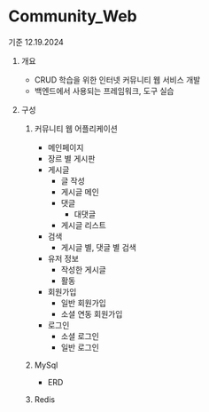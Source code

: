 # Community_Web

기준 12.19.2024

1. 개요
    - CRUD 학습을 위한 인터넷 커뮤니티 웹 서비스 개발 
    - 백엔드에서 사용되는 프레임워크, 도구 실습

2. 구성
    1. 커뮤니티 웹 어플리케이션
        - 메인페이지
        - 장르 별 게시판
        - 게시글
            - 글 작성
            - 게시글 메인
            - 댓글
                - 대댓글
            - 게시글 리스트
        - 검색
            - 게시글 별, 댓글 별 검색
        - 유저 정보
            - 작성한 게시글
            - 활동
        - 회원가입
            - 일반 회원가입
            - 소셜 연동 회원가입
        - 로그인
            - 소셜 로그인
            - 일반 로그인
    2. MySql
        - ERD

    3. Redis

